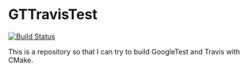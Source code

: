 # GTTravisTest

[![Build Status](https://travis-ci.com/CameronPodd/GTTravisTest.svg?token=XjT7oJU5EtYgVZsdH52D&branch=master)](https://travis-ci.com/CameronPodd/GTTravisTest)

This is a repository so that I can try to build GoogleTest and Travis with CMake.  

